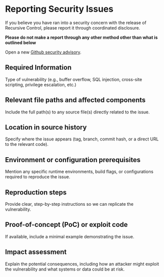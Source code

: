 # Reporting Security Issues

If you believe you have ran into a security concern with the release of Recursive Control, please report it through coordinated disclosure.

**Please do not make a report through any other method other than what is outlined below**

Open a new [Github security advisory](https://github.com/flowdevs-io/recursive-control/security/advisories/new).

## Required Information
Type of vulnerability
(e.g., buffer overflow, SQL injection, cross-site scripting, privilege escalation, etc.)

## Relevant file paths and affected components
Include the full path(s) to any source file(s) directly related to the issue.

## Location in source history
Specify where the issue appears (tag, branch, commit hash, or a direct URL to the relevant code).

## Environment or configuration prerequisites
Mention any specific runtime environments, build flags, or configurations required to reproduce the issue.

## Reproduction steps
Provide clear, step-by-step instructions so we can replicate the vulnerability.

## Proof-of-concept (PoC) or exploit code
If available, include a minimal example demonstrating the issue.

## Impact assessment
Explain the potential consequences, including how an attacker might exploit the vulnerability and what systems or data could be at risk.
